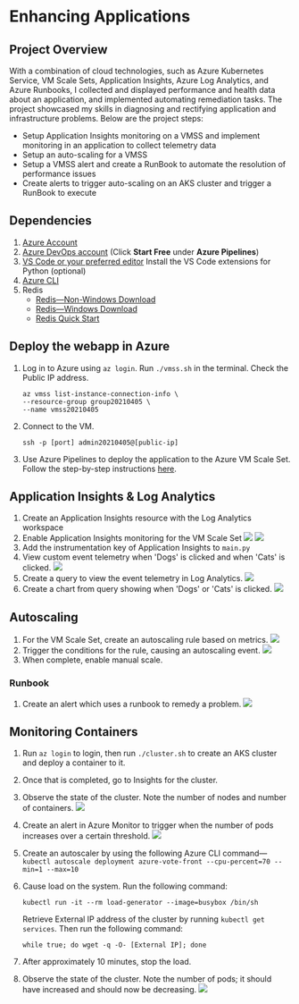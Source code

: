 # Enhancing Applications

## Project Overview
With a combination of cloud technologies, such as Azure Kubernetes Service, VM Scale Sets, Application Insights, Azure Log Analytics, and Azure Runbooks, I collected and displayed performance and health data about an application, and implemented automating remediation tasks. The project showcased my skills in diagnosing and rectifying application and infrastructure problems. Below are the project steps:
- Setup Application Insights monitoring on a VMSS and implement monitoring in an application to collect telemetry data
- Setup an auto-scaling for a VMSS
- Setup a VMSS alert and create a RunBook to automate the resolution of performance issues
- Create alerts to trigger auto-scaling on an AKS cluster and trigger a RunBook to execute

## Dependencies
1. [Azure Account](https://azure.microsoft.com/en-us/free/)
2. [Azure DevOps account](https://azure.microsoft.com/en-us/pricing/details/devops/azure-devops-services/) (Click **Start Free** under **Azure Pipelines**)
3. [VS Code or your preferred editor](https://code.visualstudio.com/Download) Install the VS Code extensions for Python (optional)
4. [Azure CLI](https://docs.microsoft.com/en-us/cli/azure/install-azure-cli?view=azure-cli-latest)
5. Redis
   - [Redis—Non-Windows Download](https://redis.io/download)
   - [Redis—Windows Download](https://riptutorial.com/redis/example/29962/installing-and-running-redis-server-on-windows)
   - [Redis Quick Start](https://redis.io/topics/quickstart)

## Deploy the webapp in Azure
1. Log in to Azure using `az login`. Run `./vmss.sh` in the terminal. Check the Public IP address. 
   ```
   az vmss list-instance-connection-info \
   --resource-group group20210405 \
   --name vmss20210405
   ```
2. Connect to the VM. 
   ```
   ssh -p [port] admin20210405@[public-ip]
   ```
3. Use Azure Pipelines to deploy the application to the Azure VM Scale Set. Follow the step-by-step instructions [here](azure-pipelines-instructions.md).

## Application Insights & Log Analytics
1. Create an Application Insights resource with the Log Analytics workspace
2. Enable Application Insights monitoring for the VM Scale Set
![](screenshots/application-insights/vmss20210405_1.png)
![](screenshots/application-insights/vmss20210405_2.png)
3. Add the instrumentation key of Application Insights to `main.py` 
5. View custom event telemetry when 'Dogs' is clicked and when 'Cats' is clicked.
![](screenshots/application-insights/event.png)
6. Create a query to view the event telemetry in Log Analytics.
![](screenshots/application-insights/trace_query_result.png)
7. Create a chart from query showing when 'Dogs' or 'Cats' is clicked.
![](screenshots/application-insights/trace_query_chart.png)

## Autoscaling
1. For the VM Scale Set, create an autoscaling rule based on metrics.
![](screenshots/autoscaling-vmss/scaling_rule.png)
2. Trigger the conditions for the rule, causing an autoscaling event.
![](screenshots/autoscaling-vmss/new_instance.png)
3. When complete, enable manual scale.

### Runbook
1. Create an alert which uses a runbook to remedy a problem.
![](screenshots/runbook/alert_config_4.png)

## Monitoring Containers
1. Run `az login` to login, then run `./cluster.sh` to create an AKS cluster and deploy a container to it.
2. Once that is completed, go to Insights for the cluster.
3. Observe the state of the cluster. Note the number of nodes and number of containers.
![](screenshots/kubernetes-cluster/cluster_state.png)
4. Create an alert in Azure Monitor to trigger when the number of pods increases over a certain threshold.
![](screenshots/kubernetes-cluster/alert_rule.png)
5. Create an autoscaler by using the following Azure CLI command—`kubectl autoscale deployment azure-vote-front --cpu-percent=70 --min=1 --max=10`
6. Cause load on the system. Run the following command:
   ```
   kubectl run -it --rm load-generator --image=busybox /bin/sh
   ```
   Retrieve External IP address of the cluster by running `kubectl get services`. Then run the following command:

   ```
   while true; do wget -q -O- [External IP]; done
   ```
7. After approximately 10 minutes, stop the load.
8. Observe the state of the cluster. Note the number of pods; it should have increased and should now be decreasing.
![](screenshots/kubernetes-cluster/cluter_state_after_scaling.png)
